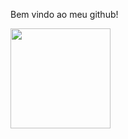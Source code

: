 Bem vindo ao meu github!

<div>
<a href="https://github.com/cabralotavio3">
<img loading="lazy" height="160em" src="https://github-readme-stats.vercel.app/api/top-langs/?username=cabralotavio3&layout=compact&langs_count=7&theme=dracula"/>
</div>

<!--
**cabralotavio3/cabralotavio3** is a ✨ _special_ ✨ repository because its `README.md` (this file) appears on your GitHub profile.

Here are some ideas to get you started:

- 🔭 I’m currently working on ...
- 🌱 I’m currently learning ...
- 👯 I’m looking to collaborate on ...
- 🤔 I’m looking for help with ...
- 💬 Ask me about ...
- 📫 How to reach me: ...
- 😄 Pronouns: ...
- ⚡ Fun fact: ...
-->
